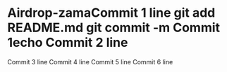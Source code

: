 # Airdrop-zamaCommit 1 line git add README.md git commit -m Commit 1echo Commit 2 line
Commit 3 line
Commit 4 line
Commit 5 line
Commit 6 line

